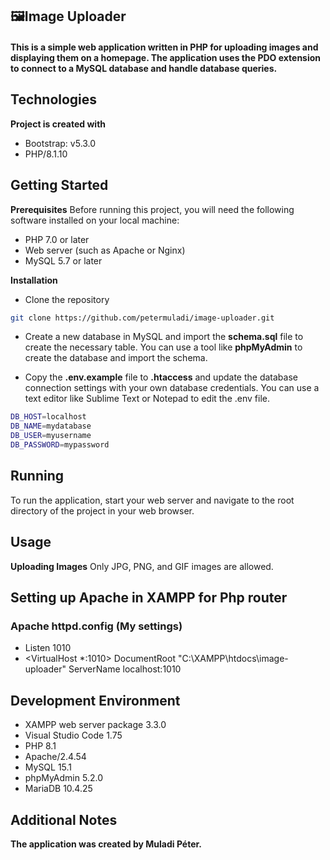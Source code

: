## 🖼Image Uploader

#### This is a simple web application written in PHP for uploading images and displaying them on a homepage. The application uses the PDO extension to connect to a MySQL database and handle database queries.

## Technologies

**Project is created with**

- Bootstrap: v5.3.0
- PHP/8.1.10

## Getting Started

**Prerequisites**
Before running this project, you will need the following software installed on your local machine:

- PHP 7.0 or later
- Web server (such as Apache or Nginx)
- MySQL 5.7 or later

**Installation**

- Clone the repository

```bash
git clone https://github.com/petermuladi/image-uploader.git
```

- Create a new database in MySQL and import the **schema.sql** file to create the necessary table. You can use a tool like **phpMyAdmin** to create the database and import the schema.

- Copy the **.env.example** file to **.htaccess** and update the database connection settings with your own database credentials. You can use a text editor like Sublime Text or Notepad to edit the .env file.

```bash
DB_HOST=localhost
DB_NAME=mydatabase
DB_USER=myusername
DB_PASSWORD=mypassword
```
## Running
To run the application, start your web server and navigate to the root directory of the project in your web browser.

## Usage

**Uploading Images**
Only JPG, PNG, and GIF images are allowed.

## Setting up Apache in XAMPP for Php router

### Apache httpd.config (My settings)

- Listen 1010
- <VirtualHost \*:1010>
  DocumentRoot "C:\XAMPP\htdocs\image-uploader"
  ServerName localhost:1010 </VirtualHost>

## Development Environment

-	XAMPP web server package  3.3.0
-	Visual Studio Code 1.75
-	PHP 8.1
-	Apache/2.4.54 
-	MySQL 15.1
-	phpMyAdmin 5.2.0
-	MariaDB 10.4.25

## Additional Notes
**The application was created by Muladi Péter.**